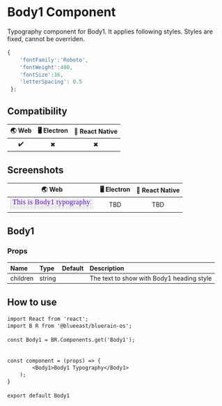 
# Body1 Component

Typography component for Body1. It applies following styles. Styles are fixed, cannot be overriden.

```javascript
{
    'fontFamily':'Roboto',
    'fontWeight':400,
    'fontSize':16,
    'letterSpacing': 0.5
 };
```

## Compatibility

| 🌏 Web | 🖥 Electron | 📱 React Native |
| :----: | :---------: | :-------------: |
| ✔️     | ✖           | ✖             |

## Screenshots

| 🌏 Web | 🖥 Electron | 📱 React Native |
| :---: | :--------: | :------------: |
| ![web image](./screenshots/Body1.png)  |    TBD   |  TBD |

## Body1

### Props

| Name     | Type      | Default | Description                |
| :------- | :-------- | :------ | :------------------------- |
| children | string |         | The text to show with Body1 heading style

## How to use

```react
import React from 'react';
import B R from '@blueeast/bluerain-os';

const Body1 = BR.Components.get('Body1');


const component = (props) => {
        <Body1>Body1 Typography</Body1>
    );
}

export default Body1

```